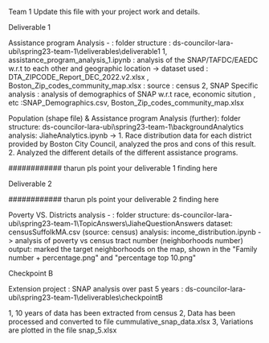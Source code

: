 Team 1
Update this file with your project work and details. 

Deliverable 1

Assistance program Analysis -  : folder structure : ds-councilor-lara-ubi\spring23-team-1\deliverables\deliverable1
1, assistance_program_analysis_1.ipynb : analysis of the SNAP/TAFDC/EAEDC w.r.t to each other and geographic location -> dataset used : DTA_ZIPCODE_Report_DEC_2022.v2.xlsx ,  Boston_Zip_codes_community_map.xlsx : source : census
2, SNAP Specific analysis : analysis of demographics of SNAP w.r.t race, economic sitution , etc :SNAP_Demographics.csv, Boston_Zip_codes_community_map.xlsx

Population (shape file) & Assistance program Analysis (further): folder structure: ds-councilor-lara-ubi\spring23-team-1\backgroundAnalytics 
analysis: JiaheAnalytics.ipynb -> 1. Race distribution data for each district provided by Boston City Council, analyzed the pros and cons of this result. 2. Analyzed the different details of the different assistance programs. 

############ tharun pls point your deliverable 1 finding here 


Deliverable 2

############ tharun pls point your deliverable 2 finding here 

Poverty VS. Districts analysis - : folder structure: ds-councilor-lara-ubi\spring23-team-1\TopicAnswers\JiaheQuestionAnswers
dataset: censusSuffolkMA.csv (source: census)
analysis: income_distribution.ipynb -> analysis of poverty vs census tract number (neighborhoods number)
output: marked the target neighborhoods on the map, shown in the "Family number + percentage.png" and "percentage top 10.png"

Checkpoint B

Extension project : SNAP analysis over past 5 years : ds-councilor-lara-ubi\spring23-team-1\deliverables\checkpointB

1, 10 years of data has been extracted from census 
2, Data has been processed and converted to file cummulative_snap_data.xlsx
3, Variations are plotted in the file snap_5.xlsx


